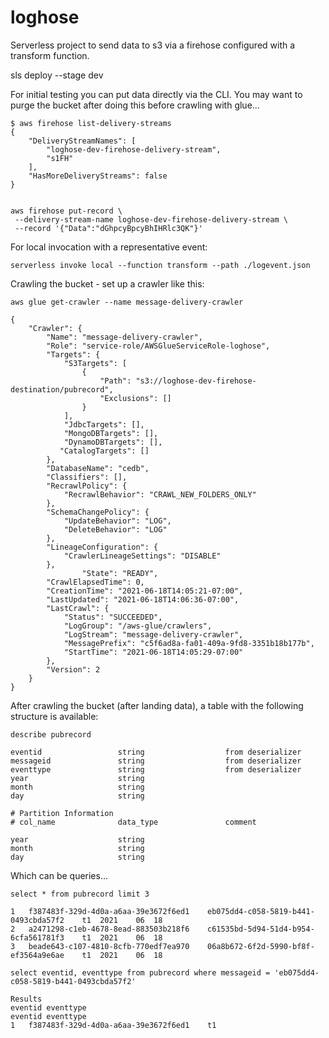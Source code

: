 # loghose

Serverless project to send data to s3 via a firehose configured with a transform function.

sls deploy --stage dev

For initial testing you can put data directly via the CLI. You may want to purge the bucket after doing this before crawling with glue...

```
$ aws firehose list-delivery-streams
{
    "DeliveryStreamNames": [
        "loghose-dev-firehose-delivery-stream",
        "s1FH"
    ],
    "HasMoreDeliveryStreams": false
}


aws firehose put-record \
 --delivery-stream-name loghose-dev-firehose-delivery-stream \
 --record '{"Data":"dGhpcyBpcyBhIHRlc3QK"}'
```

For local invocation with a representative event:

```
serverless invoke local --function transform --path ./logevent.json 
```

Crawling the bucket - set up a crawler like this:

```
aws glue get-crawler --name message-delivery-crawler

{
    "Crawler": {
        "Name": "message-delivery-crawler",
        "Role": "service-role/AWSGlueServiceRole-loghose",
        "Targets": {
            "S3Targets": [
                {
                    "Path": "s3://loghose-dev-firehose-destination/pubrecord",
                    "Exclusions": []
                }
            ],
            "JdbcTargets": [],
            "MongoDBTargets": [],
            "DynamoDBTargets": [],
           "CatalogTargets": []
        },
        "DatabaseName": "cedb",
        "Classifiers": [],
        "RecrawlPolicy": {
            "RecrawlBehavior": "CRAWL_NEW_FOLDERS_ONLY"
        },
        "SchemaChangePolicy": {
            "UpdateBehavior": "LOG",
            "DeleteBehavior": "LOG"
        },
        "LineageConfiguration": {
            "CrawlerLineageSettings": "DISABLE"
        },
                "State": "READY",
        "CrawlElapsedTime": 0,
        "CreationTime": "2021-06-18T14:05:21-07:00",
        "LastUpdated": "2021-06-18T14:06:36-07:00",
        "LastCrawl": {
            "Status": "SUCCEEDED",
            "LogGroup": "/aws-glue/crawlers",
            "LogStream": "message-delivery-crawler",
            "MessagePrefix": "c5f6ad8a-fa01-409a-9fd8-3351b18b177b",
            "StartTime": "2021-06-18T14:05:29-07:00"
        },
        "Version": 2
    }
}
```

After crawling the bucket (after landing data), a table with the following structure is available:

```
describe pubrecord

eventid             	string              	from deserializer   
messageid           	string              	from deserializer   
eventtype           	string              	from deserializer   
year                	string              	                    
month               	string              	                    
day                 	string              	                    
	 	 
# Partition Information	 	 
# col_name            	data_type           	comment             
	 	 
year                	string              	                    
month               	string              	                    
day                 	string       
```

Which can be queries...

```
select * from pubrecord limit 3

1   f387483f-329d-4d0a-a6aa-39e3672f6ed1	eb075dd4-c058-5819-b441-0493cbda57f2	t1	2021	06	18
2	a2471298-c1eb-4678-8ead-883503b218f6	c61535bd-5d94-51d4-b954-6cfa561781f3	t1	2021	06	18
3	beade643-c107-4810-8cfb-770edf7ea970	06a8b672-6f2d-5990-bf8f-ef3564a9e6ae	t1	2021	06	18

select eventid, eventtype from pubrecord where messageid = 'eb075dd4-c058-5819-b441-0493cbda57f2'

Results
eventid	eventtype
eventid	eventtype
1	f387483f-329d-4d0a-a6aa-39e3672f6ed1	t1
```
